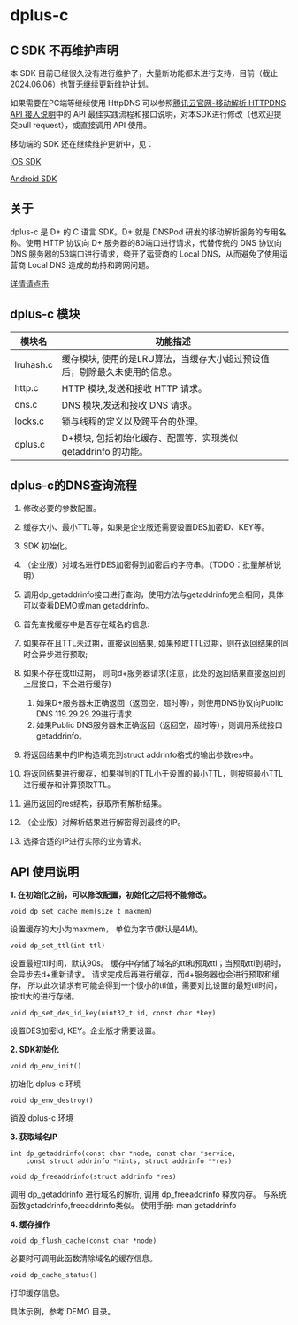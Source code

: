 # dplus-c

## C SDK 不再维护声明

本 SDK 目前已经很久没有进行维护了，大量新功能都未进行支持，目前（截止2024.06.06）也暂无继续更新维护计划。

如果需要在PC端等继续使用 HttpDNS 可以参照[腾讯云官网-移动解析 HTTPDNS API 接入说明](https://cloud.tencent.com/document/product/379/95500)中的 API 最佳实践流程和接口说明，对本SDK进行修改（也欢迎提交pull request），或直接调用 API 使用。



移动端的 SDK 还在继续维护更新中，见：

[IOS SDK](https://github.com/DNSPod/httpdns-sdk-ios)

[Android SDK](https://github.com/DNSPod/httpdns-sdk-android)


## 关于
dplus-c 是 D+ 的 C 语言 SDK。D+ 就是 DNSPod 研发的移动解析服务的专用名称。使用 HTTP 协议向 D+ 服务器的80端口进行请求，代替传统的 DNS 协议向 DNS 服务器的53端口进行请求，绕开了运营商的 Local DNS，从而避免了使用运营商 Local DNS 造成的劫持和跨网问题。

[详情请点击](https://www.dnspod.cn/httpdns)


## dplus-c 模块
| 模块名　  | 功能描述                                                                  |
|-----------|---------------------------------------------------------------------------|
| lruhash.c | 缓存模块, 使用的是LRU算法，当缓存大小超过预设值后，剔除最久未使用的信息。 |
| http.c    | HTTP 模块,发送和接收 HTTP 请求。                                          |
| dns.c     | DNS 模块,发送和接收 DNS 请求。                                            |
| locks.c   | 锁与线程的定义以及跨平台的处理。                                          |
| dplus.c   | D+模块, 包括初始化缓存、配置等，实现类似 getaddrinfo 的功能。             |


## dplus-c的DNS查询流程
1. 修改必要的参数配置。
2. 缓存大小、最小TTL等，如果是企业版还需要设置DES加密ID、KEY等。
3. SDK 初始化。
4. （企业版）对域名进行DES加密得到加密后的字符串。（TODO：批量解析说明）
5. 调用dp_getaddrinfo接口进行查询，使用方法与getaddrinfo完全相同，具体可以查看DEMO或man getaddrinfo。
6. 首先查找缓存中是否存在域名的信息:
7. 如果存在且TTL未过期，直接返回结果, 如果预取TTL过期，则在返回结果的同时会异步进行预取;
8. 如果不存在或ttl过期， 则向d+服务器请求(注意，此处的返回结果直接返回到上层接口，不会进行缓存)
      1. 如果D+服务器未正确返回（返回空，超时等），则使用DNS协议向Public DNS 119.29.29.29进行请求
      2. 如果Public DNS服务器未正确返回（返回空，超时等），则调用系统接口getaddrinfo。

9. 将返回结果中的IP构造填充到struct addrinfo格式的输出参数res中。
10. 将返回结果进行缓存，如果得到的TTL小于设置的最小TTL，则按照最小TTL进行缓存和计算预取TTL。
11. 遍历返回的res结构，获取所有解析结果。
12. （企业版）对解析结果进行解密得到最终的IP。
13. 选择合适的IP进行实际的业务请求。


## API 使用说明
**1. 在初始化之前，可以修改配置，初始化之后将不能修改。**
```
void dp_set_cache_mem(size_t maxmem)
```
设置缓存的大小为maxmem， 单位为字节(默认是4M)。
```
void dp_set_ttl(int ttl)
```
设置最短ttl时间，默认90s。
缓存中存储了域名的ttl和预取ttl；当预取ttl到期时，会异步去d+重新请求。
请求完成后再进行缓存，而d+服务器也会进行预取和缓存，
所以此次请求有可能会得到一个很小的ttl值，需要对比设置的最短ttl时间，按ttl大的进行存储。

```
void dp_set_des_id_key(uint32_t id, const char *key)
```
设置DES加密id, KEY。企业版才需要设置。

**2. SDK初始化**
```
void dp_env_init()
```
初始化 dplus-c 环境
```
void dp_env_destroy()
```
销毁 dplus-c 环境

**3. 获取域名IP**
```
int dp_getaddrinfo(const char *node, const char *service,
    const struct addrinfo *hints, struct addrinfo **res)
```
```
void dp_freeaddrinfo(struct addrinfo *res)
```
调用 dp_getaddrinfo 进行域名的解析, 调用 dp_freeaddrinfo 释放内存。
与系统函数getaddrinfo,freeaddrinfo类似。
使用手册: man getaddrinfo

**4. 缓存操作**
```
void dp_flush_cache(const char *node)
```
必要时可调用此函数清除域名的缓存信息。
```
void dp_cache_status()
```
打印缓存信息。

具体示例，参考 DEMO 目录。
